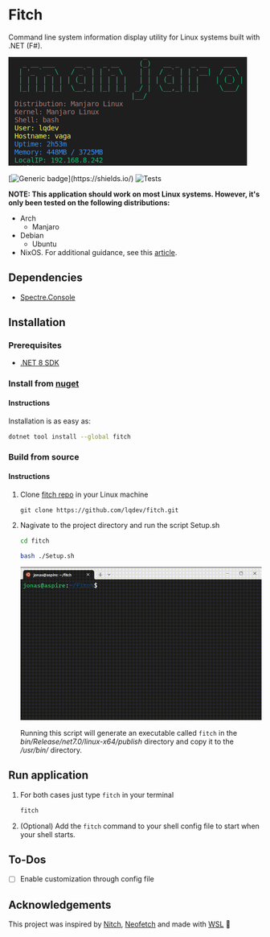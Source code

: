 # Fitch

Command line system information display utility for Linux systems built with .NET (F#).

![Fitch CLI Tool](./images/fitch-display.png)

[![Generic badge](https://img.shields.io/badge/Made%20with-FSharp-rgb(1,143,204).svg)](https://shields.io/)
![Tests][tests]

**NOTE: This application should work on most Linux systems. However, it's only been tested on the following
distributions:**

- Arch
    - Manjaro
- Debian
    - Ubuntu
- NixOS. For additional guidance, see this [article](https://www.luisquintanilla.me/wiki/nixos-dotnet-packages-source).

## Dependencies

- [Spectre.Console](https://spectreconsole.net/)

## Installation

### Prerequisites

- [.NET 8 SDK](https://dotnet.microsoft.com/download/dotnet/8.0)

### Install from [nuget](https://www.nuget.org/packages/fitch)

#### Instructions

Installation is as easy as:

```bash
dotnet tool install --global fitch
```

### Build from source

#### Instructions

1. Clone [fitch repo](http://www.luisquintanilla.me/github/fitch) in your Linux machine

    ```
    git clone https://github.com/lqdev/fitch.git
    ```

1. Nagivate to the project directory and run the script Setup.sh

    ```bash
    cd fitch
    ```

    ```bash
    bash ./Setup.sh
    ```

   ![Setup.sh](./images/setup.gif)

   Running this script will generate an executable called `fitch` in the
   *bin/Release/net7.0/linux-x64/publish* directory and copy it to the */usr/bin/* directory.

## Run application

1. For both cases just type `fitch` in your terminal

    ```bash
    fitch
    ```

1. (Optional) Add the `fitch` command to your shell config file to start when your shell starts.

## To-Dos

- [ ] Enable customization through config file

## Acknowledgements

This project was inspired by [Nitch](https://github.com/unxsh/nitch), [Neofetch](https://github.com/dylanaraps/neofetch) and made with [WSL](https://learn.microsoft.com/en-us/windows/wsl/) 🐧


[tests]: https://github.com/lamg/fitch/workflows/tests/badge.svg